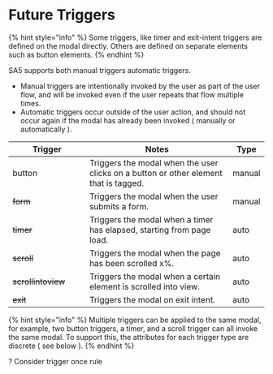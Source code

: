# Future Triggers



{% hint style="info" %}
Some triggers, like timer and exit-intent triggers are defined on the modal directly. Others are defined on separate elements such as button elements.&#x20;
{% endhint %}

SA5 supports both manual triggers automatic triggers. &#x20;

* Manual triggers are intentionally invoked by the user as part of the user flow, and will be invoked even if the user repeats that flow multiple times.
* Automatic triggers occur outside of the user action, and should not occur again if the modal has already been invoked ( manually or automatically ). &#x20;

<table><thead><tr><th width="167">Trigger</th><th width="465">Notes</th><th>Type</th></tr></thead><tbody><tr><td>button</td><td>Triggers the modal when the user clicks on a button or other element that is tagged. </td><td>manual</td></tr><tr><td><del>form</del></td><td>Triggers the modal when the user submits a form.</td><td>manual</td></tr><tr><td><del>timer</del></td><td>Triggers the modal when a timer has elapsed, starting from page load.</td><td>auto</td></tr><tr><td><del>scroll</del></td><td>Triggers the modal when the page has been scrolled x%.</td><td>auto</td></tr><tr><td><del>scrollintoview</del></td><td>Triggers the modal when a certain element is scrolled into view.</td><td>auto</td></tr><tr><td><del>exit</del></td><td>Triggers the modal on exit intent.</td><td>auto</td></tr></tbody></table>

{% hint style="info" %}
Multiple triggers can be applied to the same modal, for example, two button triggers, a timer, and a scroll trigger can all invoke the same modal. To support this, the attributes for each trigger type are discrete ( see below ).&#x20;
{% endhint %}

? Consider trigger once rule&#x20;







